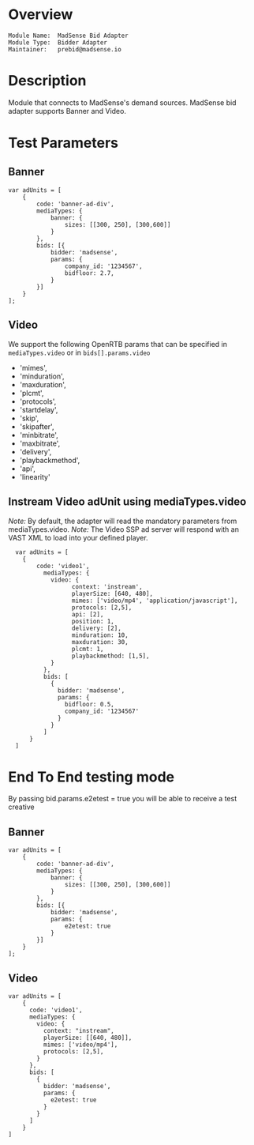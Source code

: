 # Overview

```
Module Name:  MadSense Bid Adapter
Module Type:  Bidder Adapter
Maintainer:   prebid@madsense.io
```

# Description

Module that connects to MadSense's demand sources.
MadSense bid adapter supports Banner and Video.


# Test Parameters

## Banner

```
var adUnits = [
    {
        code: 'banner-ad-div',
        mediaTypes: {
            banner: {
                sizes: [[300, 250], [300,600]]
            }
        },
        bids: [{
            bidder: 'madsense',
            params: {
                company_id: '1234567',
                bidfloor: 2.7,
            }
        }]
    }
];
```

## Video

We support the following OpenRTB params that can be specified in `mediaTypes.video` or in `bids[].params.video`
- 'mimes',
- 'minduration',
- 'maxduration',
- 'plcmt',
- 'protocols',
- 'startdelay',
- 'skip',
- 'skipafter',
- 'minbitrate',
- 'maxbitrate',
- 'delivery',
- 'playbackmethod',
- 'api',
- 'linearity'


## Instream Video adUnit using mediaTypes.video
*Note:* By default, the adapter will read the mandatory parameters from mediaTypes.video.
*Note:* The Video SSP ad server will respond with an VAST XML to load into your defined player.
```
  var adUnits = [
    {
        code: 'video1',
          mediaTypes: {
            video: {
                  context: 'instream',
                  playerSize: [640, 480],
                  mimes: ['video/mp4', 'application/javascript'],
                  protocols: [2,5],
                  api: [2],
                  position: 1,
                  delivery: [2],
                  minduration: 10,
                  maxduration: 30,
                  plcmt: 1,
                  playbackmethod: [1,5],
            }
          },
          bids: [
            {
              bidder: 'madsense',
              params: {
                bidfloor: 0.5,
                company_id: '1234567'
              }
            }
          ]
      }
  ]
```

# End To End testing mode
By passing bid.params.e2etest = true you will be able to receive a test creative

## Banner
```
var adUnits = [
    {
        code: 'banner-ad-div',
        mediaTypes: {
            banner: {
                sizes: [[300, 250], [300,600]]
            }
        },
        bids: [{
            bidder: 'madsense',
            params: {
                e2etest: true
            }
        }]
    }
];
```

## Video
```
var adUnits = [
    {
      code: 'video1',
      mediaTypes: {
        video: {
          context: "instream",
          playerSize: [[640, 480]],
          mimes: ['video/mp4'],
          protocols: [2,5],
        }
      },
      bids: [
        {
          bidder: 'madsense',
          params: {
            e2etest: true
          }
        }
      ]
    }
]
```

